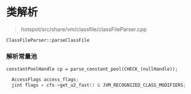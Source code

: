 # 类解析

> hotspot/src/share/vm/classfile/classFileParser.cpp

`ClassFileParser::parseClassFile` 

### 解析常量池

`constantPoolHandle cp = parse_constant_pool(CHECK_(nullHandle));`

```c++
  AccessFlags access_flags;
  jint flags = cfs->get_u2_fast() & JVM_RECOGNIZED_CLASS_MODIFIERS;
```


